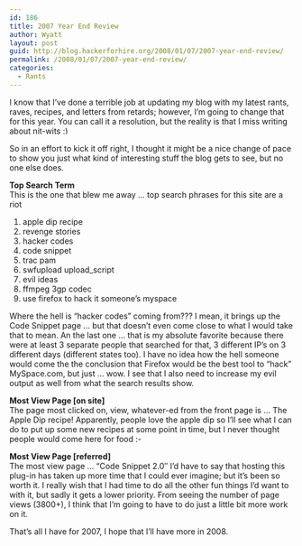 ```yaml
---
id: 186
title: 2007 Year End Review
author: Wyatt
layout: post
guid: http://blog.hackerforhire.org/2008/01/07/2007-year-end-review/
permalink: /2008/01/07/2007-year-end-review/
categories:
  - Rants
---
```

I know that I&#8217;ve done a terrible job at updating my blog with my latest rants, raves, recipes, and letters from retards; however, I&#8217;m going to change that for this year. You can call it a resolution, but the reality is that I miss writing about nit-wits <img src="http://blog.hackerforhire.org/wp-includes/images/smilies/simple-smile.png" alt=":)" class="wp-smiley" style="height: 1em; max-height: 1em;" />

So in an effort to kick it off right, I thought it might be a nice change of pace to show you just what kind of interesting stuff the blog gets to see, but no one else does.

**Top Search Term**  
This is the one that blew me away &#8230; top search phrases for this site are a riot

  1. apple dip recipe
  2. revenge stories
  3. hacker codes
  4. code snippet
  5. trac pam
  6. swfupload upload_script
  7. evil ideas
  8. ffmpeg 3gp codec
  9. use firefox to hack it someone&#8217;s myspace

Where the hell is &#8220;hacker codes&#8221; coming from??? I mean, it brings up the Code Snippet page &#8230; but that doesn&#8217;t even come close to what I would take that to mean. An the last one &#8230; that is my absolute favorite because there were at least 3 separate people that searched for that, 3 different IP&#8217;s on 3 different days (different states too). I have no idea how the hell someone would come the the conclusion that Firefox would be the best tool to &#8220;hack&#8221; MySpace.com, but just &#8230; wow. I see that I also need to increase my evil output as well from what the search results show.

**Most View Page [on site]**  
The page most clicked on, view, whatever-ed from the front page is &#8230; The Apple Dip recipe! Apparently, people love the apple dip so I&#8217;ll see what I can do to put up some new recipes at some point in time, but I never thought people would come here for food <img src="http://blog.hackerforhire.org/wp-includes/images/smilies/simple-smile.png" alt=":-)" class="wp-smiley" style="height: 1em; max-height: 1em;" />

**Most View Page [referred]**  
The most view page &#8230; &#8220;Code Snippet 2.0&#8243; I&#8217;d have to say that hosting this plug-in has taken up more time that I could ever imagine; but it&#8217;s been so worth it. I really wish that I had time to do all the other fun things I&#8217;d want to with it, but sadly it gets a lower priority. From seeing the number of page views (3800+), I think that I&#8217;m going to have to do just a little bit more work on it.

That&#8217;s all I have for 2007, I hope that I&#8217;ll have more in 2008.
